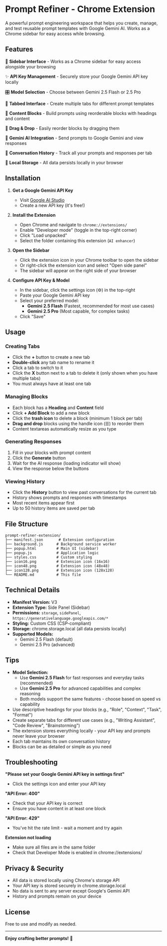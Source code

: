 # Prompt Refiner - Chrome Extension

A powerful prompt engineering workspace that helps you create, manage, and test reusable prompt templates with Google Gemini AI. Works as a Chrome sidebar for easy access while browsing.

## Features

🎨 **Sidebar Interface** - Works as a Chrome sidebar for easy access alongside your browsing

✨ **API Key Management** - Securely store your Google Gemini API key locally

🎛️ **Model Selection** - Choose between Gemini 2.5 Flash or 2.5 Pro

📑 **Tabbed Interface** - Create multiple tabs for different prompt templates

🧩 **Content Blocks** - Build prompts using reorderable blocks with headings and content

🎯 **Drag & Drop** - Easily reorder blocks by dragging them

🤖 **Gemini AI Integration** - Send prompts to Google Gemini and view responses

📜 **Conversation History** - Track all your prompts and responses per tab

💾 **Local Storage** - All data persists locally in your browser

## Installation

1. **Get a Google Gemini API Key**
   - Visit [Google AI Studio](https://makersuite.google.com/app/apikey)
   - Create a new API key (it's free!)

2. **Install the Extension**
   - Open Chrome and navigate to `chrome://extensions/`
   - Enable "Developer mode" (toggle in the top-right corner)
   - Click "Load unpacked"
   - Select the folder containing this extension (`AI enhancer`)

3. **Open the Sidebar**
   - Click the extension icon in your Chrome toolbar to open the sidebar
   - Or right-click the extension icon and select "Open side panel"
   - The sidebar will appear on the right side of your browser

4. **Configure API Key & Model**
   - In the sidebar, click the settings icon (⚙️) in the top-right
   - Paste your Google Gemini API key
   - Select your preferred model:
     - **Gemini 2.5 Flash** (Fastest, recommended for most use cases)
     - **Gemini 2.5 Pro** (Most capable, for complex tasks)
   - Click "Save"

## Usage

### Creating Tabs
- Click the **+** button to create a new tab
- **Double-click** any tab name to rename it
- Click a tab to switch to it
- Click the **X** button next to a tab to delete it (only shown when you have multiple tabs)
- You must always have at least one tab

### Managing Blocks
- Each block has a **Heading** and **Content** field
- Click **+ Add Block** to add a new block
- Click the **trash icon** to delete a block (minimum 1 block per tab)
- **Drag and drop** blocks using the handle icon (☰) to reorder them
- Content textareas automatically resize as you type

### Generating Responses
1. Fill in your blocks with prompt content
2. Click the **Generate** button
3. Wait for the AI response (loading indicator will show)
4. View the response below the buttons

### Viewing History
- Click the **History** button to view past conversations for the current tab
- History shows prompts and responses with timestamps
- Most recent items appear first
- Up to 50 history items are saved per tab

## File Structure

```
prompt-refiner-extension/
├── manifest.json       # Extension configuration
├── background.js      # Background service worker
├── popup.html         # Main UI (sidebar)
├── popup.js           # Application logic
├── styles.css         # Custom styling
├── icon16.png         # Extension icon (16x16)
├── icon48.png         # Extension icon (48x48)
├── icon128.png        # Extension icon (128x128)
└── README.md          # This file
```

## Technical Details

- **Manifest Version:** V3
- **Extension Type:** Side Panel (Sidebar)
- **Permissions:** `storage`, `sidePanel`, `https://generativelanguage.googleapis.com/*`
- **Styling:** Custom CSS (CSP-compliant)
- **Storage:** chrome.storage.local (all data persists locally)
- **Supported Models:** 
  - Gemini 2.5 Flash (default)
  - Gemini 2.5 Pro (advanced)

## Tips

- **Model Selection:**
  - Use **Gemini 2.5 Flash** for fast responses and everyday tasks (recommended)
  - Use **Gemini 2.5 Pro** for advanced capabilities and complex reasoning
  - Both models support the same features - choose based on speed vs capability
- Use descriptive headings for your blocks (e.g., "Role", "Context", "Task", "Format")
- Create separate tabs for different use cases (e.g., "Writing Assistant", "Code Review", "Brainstorming")
- The extension stores everything locally - your API key and prompts never leave your browser
- Each tab maintains its own conversation history
- Blocks can be as detailed or simple as you need

## Troubleshooting

**"Please set your Google Gemini API key in settings first"**
- Click the settings icon and enter your API key

**"API Error: 400"**
- Check that your API key is correct
- Ensure you have content in at least one block

**"API Error: 429"**
- You've hit the rate limit - wait a moment and try again

**Extension not loading**
- Make sure all files are in the same folder
- Check that Developer Mode is enabled in chrome://extensions/

## Privacy & Security

- All data is stored locally using Chrome's storage API
- Your API key is stored securely in chrome.storage.local
- No data is sent to any server except Google's Gemini API
- History and prompts remain on your device

## License

Free to use and modify as needed.

---

**Enjoy crafting better prompts!** 🚀

